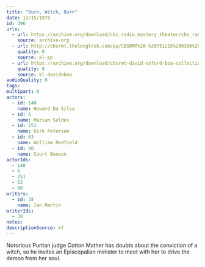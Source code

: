 ```yaml
---
title: "Burn, Witch, Burn"
date: 12/15/1975
id: 396
urls: 
  - url: https://archive.org/download/cbs_radio_mystery_theater/cbs_radio_mystery_theater-0351-0400.zip/cbs_radio_mystery_theater-0351-0400%2Fcbsrmt_0396_burn_witch_burn.mp3
    source: archive-org
  - url: http://cbsrmt.thelongtrek.com/pp/CBSRMT%20-%20751215%200396%20Burn,%20Witch,%20Burn_pp.mp3
    quality: 0
    source: kl-pp
  - url: https://archive.org/download/cbsrmt-david-oxford-boa-collection/CBSRMT-751215-0396-Burn,-Witch,-Burn-(128-44)_KIXI-{BoA}.mp3
    quality: 0
    source: kl-davidoboa
audioQuality: 0
tags: 
multipart: 0
actors:  
  - id: 140
    name: Howard Da Silva  
  - id: 6
    name: Marian Seldes  
  - id: 251
    name: Kirk Peterson  
  - id: 63
    name: William Redfield  
  - id: 90
    name: Court Benson
actorIds:  
  - 140  
  - 6  
  - 251  
  - 63  
  - 90
writers:  
  - id: 38
    name: Ian Martin
writerIds:  
  - 38
notes: 
descriptionSource: kf
---
```

Notorious Puritan judge Cotton Mather has doubts about the conviction of a witch, so he invites an Episcopalian minister to meet with her to drive the demon from her soul.